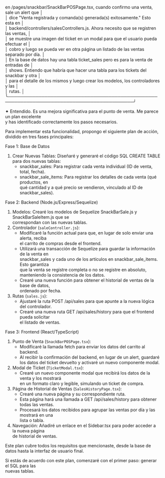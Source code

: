 en /pages/snackbar/SnackBarPOSPage.tsx, cuando confirmo una venta, sale un alert que   │     
│    dice "Venta registrada y comanda(s) generada(s) exitosamente." Esto esta en            │     
│    backend/controllers/salesControllers.js. Ahora necesito que se registren las ventas,   │     
│    se muestre una imagen del ticket en un modal para que el usuario pueda efectuar el     │     
│    cobro y luego se pueda ver en otra página un listado de las ventas separado por día.   │     
│    En la base de datos hay una tabla ticket_sales pero es para la venta de entradas de    │     
│    shows. Entiendo que habría que hacer una tabla para los tickets del snackbar y otra    │     
│    para el detalle de los mismos y luego crear los modelos, los controladores y las       │     
│    rutas.                                                                                 │     
╰───────────────────────────────────────────────────────────────────────────────────────────╯     

✦ Entendido. Es una mejora significativa para el punto de venta. Me parece un plan excelente      
  y has identificado correctamente los pasos necesarios.

  Para implementar esta funcionalidad, propongo el siguiente plan de acción, dividido en
  tres fases principales:

  Fase 1: Base de Datos


   1. Crear Nuevas Tablas: Diseñaré y generaré el código SQL CREATE TABLE para dos nuevas
      tablas:
       * snackbar_sales: Para registrar cada venta individual (ID de venta, total, fecha).        
       * snackbar_sale_items: Para registrar los detalles de cada venta (qué productos, en        
         qué cantidad y a qué precio se vendieron, vinculado al ID de snackbar_sales).

  Fase 2: Backend (Node.js/Express/Sequelize)


   1. Modelos: Crearé los modelos de Sequelize SnackBarSale.js y SnackBarSaleItem.js que se       
      correspondan con las nuevas tablas.
   2. Controlador (`saleController.js`):
       * Modificaré la función actual para que, en lugar de solo enviar una alerta, reciba        
         el carrito de compras desde el frontend.
       * Utilizará una transacción de Sequelize para guardar la información de la venta en        
         snackbar_sales y cada uno de los artículos en snackbar_sale_items. Esto garantiza        
         que la venta se registre completa o no se registre en absoluto, manteniendo la
         consistencia de los datos.
       * Crearé una nueva función para obtener el historial de ventas de la base de datos,        
         ordenado por fecha.
   3. Rutas (`sales.js`):
       * Ajustaré la ruta POST /api/sales para que apunte a la nueva lógica del controlador.      
       * Crearé una nueva ruta GET /api/sales/history para que el frontend pueda solicitar        
         el listado de ventas.

  Fase 3: Frontend (React/TypeScript)


   1. Punto de Venta (`SnackBarPOSPage.tsx`):
       * Modificaré la llamada fetch para enviar los datos del carrito al backend.
       * Al recibir la confirmación del backend, en lugar de un alert, guardaré los datos
         del ticket devuelto y activaré un nuevo componente modal.
   2. Modal de Ticket (`TicketModal.tsx`):
       * Crearé un nuevo componente modal que recibirá los datos de la venta y los mostrará       
         en un formato claro y legible, simulando un ticket de compra.
   3. Página de Historial de Ventas (`SalesHistoryPage.tsx`):
       * Crearé una nueva página y su correspondiente ruta.
       * Esta página hará una llamada a GET /api/sales/history para obtener todas las
         ventas.
       * Procesará los datos recibidos para agrupar las ventas por día y las mostrará en una      
         lista o tabla.
   4. Navegación: Añadiré un enlace en el Sidebar.tsx para poder acceder a la nueva página        
      de historial de ventas.

  Este plan cubre todos los requisitos que mencionaste, desde la base de datos hasta la
  interfaz de usuario final.


  Si estás de acuerdo con este plan, comenzaré con el primer paso: generar el SQL para las        
  nuevas tablas.
